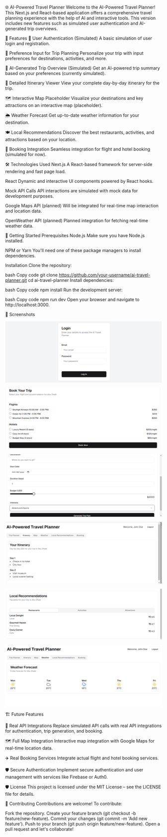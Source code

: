 🌐 AI-Powered Travel Planner
Welcome to the AI-Powered Travel Planner! This Next.js and React-based application offers a comprehensive travel planning experience with the help of AI and interactive tools. This version includes new features such as simulated user authentication and AI-generated trip overviews.

🌟 Features
🔐 User Authentication (Simulated)
A basic simulation of user login and registration.

📝 Preference Input for Trip Planning
Personalize your trip with input preferences for destinations, activities, and more.

🤖 AI-Generated Trip Overview (Simulated)
Get an AI-powered trip summary based on your preferences (currently simulated).

📅 Detailed Itinerary Viewer
View your complete day-by-day itinerary for the trip.

🗺️ Interactive Map Placeholder
Visualize your destinations and key attractions on an interactive map (placeholder).

🌦️ Weather Forecast
Get up-to-date weather information for your destination.

🍽️ Local Recommendations
Discover the best restaurants, activities, and attractions based on your location.

🛫 Booking Integration
Seamless integration for flight and hotel booking (simulated for now).

🛠️ Technologies Used
Next.js
A React-based framework for server-side rendering and fast page load.

React
Dynamic and interactive UI components powered by React hooks.

Mock API Calls
API interactions are simulated with mock data for development purposes.

Google Maps API (planned)
Will be integrated for real-time map interaction and location data.

OpenWeather API (planned)
Planned integration for fetching real-time weather data.

🚀 Getting Started
Prerequisites
Node.js
Make sure you have Node.js installed.

NPM or Yarn
You'll need one of these package managers to install dependencies.

Installation
Clone the repository:

bash
Copy code
git clone https://github.com/your-username/ai-travel-planner.git
cd ai-travel-planner
Install dependencies:

bash
Copy code
npm install
Run the development server:

bash
Copy code
npm run dev
Open your browser and navigate to http://localhost:3000.


🎨 Screenshots


![LOGIN USER INFO](https://github.com/gidi007/AI-travel-planner-V2/blob/main/screenshot/login.png)


![BOOKINGS](https://github.com/gidi007/AI-travel-planner-V2/blob/main/screenshot/bookings.png)


![TRIP PLANNING](https://github.com/gidi007/AI-travel-planner-V2/blob/main/screenshot/plan%20the%20trip%20.png)


![ITINERARY](https://github.com/gidi007/AI-travel-planner-V2/blob/main/screenshot/Itinerary.png)


![RECOMMENDATION](https://github.com/gidi007/AI-travel-planner-V2/blob/main/screenshot/recommendation.png)


![WEATHER](https://github.com/gidi007/AI-travel-planner-V2/blob/main/screenshot/weather.png)




🏗️ Future Features

🔗 Real API Integrations
Replace simulated API calls with real API integrations for authentication, trip generation, and booking.

🗺️ Full Map Integration
Interactive map integration with Google Maps for real-time location data.

✈️ Real Booking Services
Integrate actual flight and hotel booking services.

🛡️ Secure Authentication
Implement secure authentication and user management with services like Firebase or Auth0.

🛡️ License
This project is licensed under the MIT License – see the LICENSE file for details.

🤝 Contributing
Contributions are welcome! To contribute:

Fork the repository.
Create your feature branch (git checkout -b feature/new-feature).
Commit your changes (git commit -m 'Add new feature').
Push to your branch (git push origin feature/new-feature).
Open a pull request and let's collaborate!
